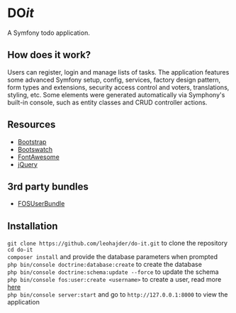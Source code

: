 # DO*it*

A Symfony todo application.

## How does it work?

Users can register, login and manage lists of tasks. 
The application features some advanced Symfony setup, 
config, services, factory design pattern, form types and extensions, 
security access control and voters, translations, styling, etc. 
Some elements were generated automatically via Symphony's built-in console, 
such as entity classes and CRUD controller actions. 

## Resources

* [Bootstrap](http://getbootstrap.com/)
* [Bootswatch](https://bootswatch.com/)
* [FontAwesome](http://fontawesome.io/)
* [jQuery](https://jquery.com/)

## 3rd party bundles

* [FOSUserBundle](https://github.com/FriendsOfSymfony/FOSUserBundle)

## Installation

`git clone https://github.com/leohajder/do-it.git` to clone the repository  
`cd do-it`  
`composer install` and provide the database parameters when prompted  
`php bin/console doctrine:database:create`  to create the database   
`php bin/console doctrine:schema:update --force`  to update the schema  
`php bin/console fos:user:create <username>`  to create a user, read more [here](http://symfony.com/doc/current/bundles/FOSUserBundle/command_line_tools.html)  
`php bin/console server:start` and go to `http://127.0.0.1:8000` to view the application


